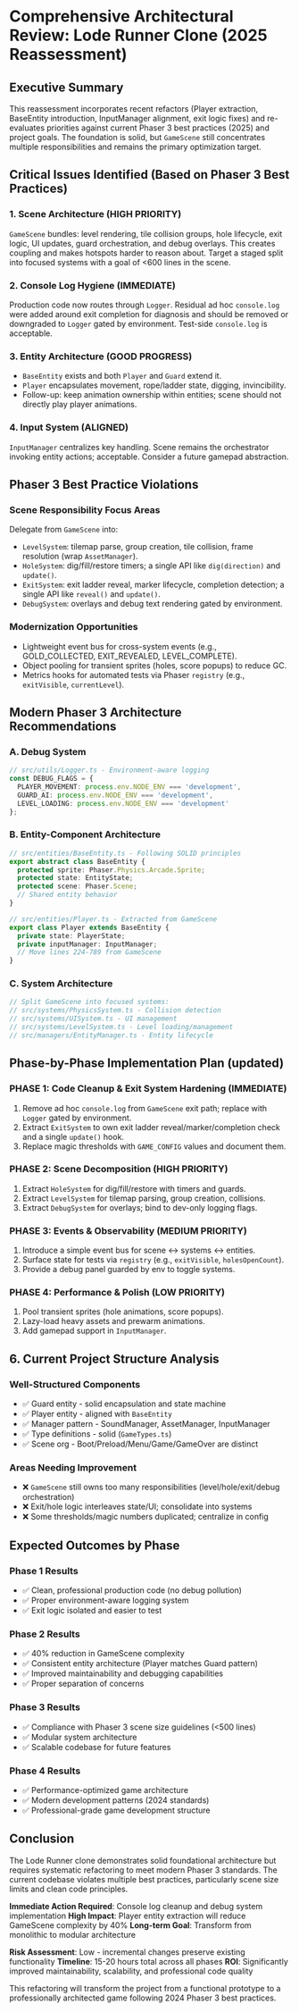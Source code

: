 # Comprehensive Architectural Review: Lode Runner Clone (2025 Reassessment)

## **Executive Summary**

This reassessment incorporates recent refactors (Player extraction, BaseEntity introduction, InputManager alignment, exit logic fixes) and re-evaluates priorities against current Phaser 3 best practices (2025) and project goals. The foundation is solid, but `GameScene` still concentrates multiple responsibilities and remains the primary optimization target.

## **Critical Issues Identified (Based on Phaser 3 Best Practices)**

### **1. Scene Architecture (HIGH PRIORITY)**

`GameScene` bundles: level rendering, tile collision groups, hole lifecycle, exit logic, UI updates, guard orchestration, and debug overlays. This creates coupling and makes hotspots harder to reason about. Target a staged split into focused systems with a goal of <600 lines in the scene.

### **2. Console Log Hygiene (IMMEDIATE)**

Production code now routes through `Logger`. Residual ad hoc `console.log` were added around exit completion for diagnosis and should be removed or downgraded to `Logger` gated by environment. Test-side `console.log` is acceptable.

### **3. Entity Architecture (GOOD PROGRESS)**

- `BaseEntity` exists and both `Player` and `Guard` extend it.
- `Player` encapsulates movement, rope/ladder state, digging, invincibility.
- Follow-up: keep animation ownership within entities; scene should not directly play player animations.

### **4. Input System (ALIGNED)**

`InputManager` centralizes key handling. Scene remains the orchestrator invoking entity actions; acceptable. Consider a future gamepad abstraction.

## **Phaser 3 Best Practice Violations**

### **Scene Responsibility Focus Areas**
Delegate from `GameScene` into:
- `LevelSystem`: tilemap parse, group creation, tile collision, frame resolution (wrap `AssetManager`).
- `HoleSystem`: dig/fill/restore timers; a single API like `dig(direction)` and `update()`.
- `ExitSystem`: exit ladder reveal, marker lifecycle, completion detection; a single API like `reveal()` and `update()`.
- `DebugSystem`: overlays and debug text rendering gated by environment.

### **Modernization Opportunities**
- Lightweight event bus for cross-system events (e.g., GOLD_COLLECTED, EXIT_REVEALED, LEVEL_COMPLETE).
- Object pooling for transient sprites (holes, score popups) to reduce GC.
- Metrics hooks for automated tests via Phaser `registry` (e.g., `exitVisible`, `currentLevel`).

## **Modern Phaser 3 Architecture Recommendations**

### **A. Debug System**
```typescript
// src/utils/Logger.ts - Environment-aware logging
const DEBUG_FLAGS = {
  PLAYER_MOVEMENT: process.env.NODE_ENV === 'development',
  GUARD_AI: process.env.NODE_ENV === 'development',
  LEVEL_LOADING: process.env.NODE_ENV === 'development'
};
```

### **B. Entity-Component Architecture**
```typescript
// src/entities/BaseEntity.ts - Following SOLID principles  
export abstract class BaseEntity {
  protected sprite: Phaser.Physics.Arcade.Sprite;
  protected state: EntityState;
  protected scene: Phaser.Scene;
  // Shared entity behavior
}

// src/entities/Player.ts - Extracted from GameScene
export class Player extends BaseEntity {
  private state: PlayerState;
  private inputManager: InputManager;
  // Move lines 224-789 from GameScene
}
```

### **C. System Architecture**
```typescript
// Split GameScene into focused systems:
// src/systems/PhysicsSystem.ts - Collision detection
// src/systems/UISystem.ts - UI management  
// src/systems/LevelSystem.ts - Level loading/management
// src/managers/EntityManager.ts - Entity lifecycle
```

## **Phase-by-Phase Implementation Plan (updated)**

### **PHASE 1: Code Cleanup & Exit System Hardening (IMMEDIATE)**
1. Remove ad hoc `console.log` from `GameScene` exit path; replace with `Logger` gated by environment.
2. Extract `ExitSystem` to own exit ladder reveal/marker/completion check and a single `update()` hook.
3. Replace magic thresholds with `GAME_CONFIG` values and document them.

### **PHASE 2: Scene Decomposition (HIGH PRIORITY)**  
1. Extract `HoleSystem` for dig/fill/restore with timers and guards.
2. Extract `LevelSystem` for tilemap parsing, group creation, collisions.
3. Extract `DebugSystem` for overlays; bind to dev-only logging flags.

### **PHASE 3: Events & Observability (MEDIUM PRIORITY)**
1. Introduce a simple event bus for scene ↔ systems ↔ entities.
2. Surface state for tests via `registry` (e.g., `exitVisible`, `holesOpenCount`).
3. Provide a debug panel guarded by env to toggle systems.

### **PHASE 4: Performance & Polish (LOW PRIORITY)**
1. Pool transient sprites (hole animations, score popups).
2. Lazy-load heavy assets and prewarm animations.
3. Add gamepad support in `InputManager`.

## **6. Current Project Structure Analysis**

### **Well-Structured Components**
- ✅ Guard entity - solid encapsulation and state machine
- ✅ Player entity - aligned with `BaseEntity`
- ✅ Manager pattern - SoundManager, AssetManager, InputManager
- ✅ Type definitions - solid (`GameTypes.ts`)
- ✅ Scene org - Boot/Preload/Menu/Game/GameOver are distinct

### **Areas Needing Improvement**
- ❌ `GameScene` still owns too many responsibilities (level/hole/exit/debug orchestration)
- ❌ Exit/hole logic interleaves state/UI; consolidate into systems
- ❌ Some thresholds/magic numbers duplicated; centralize in config

## **Expected Outcomes by Phase**

### **Phase 1 Results**
- ✅ Clean, professional production code (no debug pollution)
- ✅ Proper environment-aware logging system
- ✅ Exit logic isolated and easier to test

### **Phase 2 Results** 
- ✅ 40% reduction in GameScene complexity
- ✅ Consistent entity architecture (Player matches Guard pattern)
- ✅ Improved maintainability and debugging capabilities
- ✅ Proper separation of concerns

### **Phase 3 Results**
- ✅ Compliance with Phaser 3 scene size guidelines (<500 lines)
- ✅ Modular system architecture
- ✅ Scalable codebase for future features

### **Phase 4 Results**
- ✅ Performance-optimized game architecture
- ✅ Modern development patterns (2024 standards)
- ✅ Professional-grade game development structure

## **Conclusion**

The Lode Runner clone demonstrates solid foundational architecture but requires systematic refactoring to meet modern Phaser 3 standards. The current codebase violates multiple best practices, particularly scene size limits and clean code principles.

**Immediate Action Required**: Console log cleanup and debug system implementation
**High Impact**: Player entity extraction will reduce GameScene complexity by 40%
**Long-term Goal**: Transform from monolithic to modular architecture

**Risk Assessment**: Low - incremental changes preserve existing functionality
**Timeline**: 15-20 hours total across all phases
**ROI**: Significantly improved maintainability, scalability, and professional code quality

This refactoring will transform the project from a functional prototype to a professionally architected game following 2024 Phaser 3 best practices.